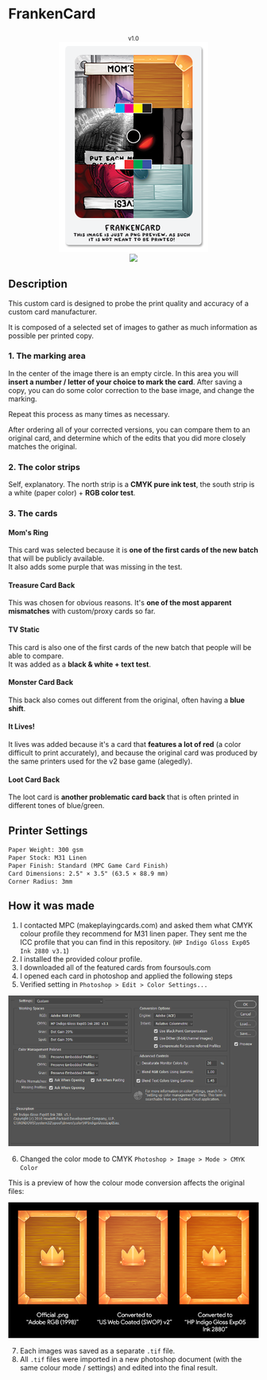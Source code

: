 # FrankenCard

<p align="middle">
  <sub>v1.0</sub><br>
  <img src="./assets/preview.png" width="300"><br>
  <a href="https://github.com/duckyb/four-souls-test-print/releases/latest">
    <img src="https://img.shields.io/github/downloads/duckyb/four-souls-test-print/total">
  </a>
</p>

## Description
This custom card is designed to probe the print quality and accuracy of a custom card manufacturer.

It is composed of a selected set of images to gather as much information as possible per printed copy.

### 1. The marking area
In the center of the image there is an empty circle. In this area you will **insert a number / letter of your choice to mark the card**. After saving a copy, you can do some color correction to the base image, and change the marking.

Repeat this process as many times as necessary.

After ordering all of your corrected versions, you can compare them to an original card, and determine which of the edits that you did more closely matches the original.

### 2. The color strips

Self, explanatory. The north strip is a **CMYK pure ink test**, the south strip is a white (paper color) + **RGB color test**.

### 3. The cards

#### Mom's Ring

This card was selected because it is **one of the first cards of the new batch** that will be publicly available.  
It also adds some purple that was missing in the test.

#### Treasure Card Back

This was chosen for obvious reasons. It's **one of the most apparent mismatches** with custom/proxy cards so far.

#### TV Static

This card is also one of the first cards of the new batch that people will be able to compare.  
It was added as a **black & white + text test**.

#### Monster Card Back

This back also comes out different from the original, often having a **blue shift**.

#### It Lives!

It lives was added because it's a card that **features a lot of red** (a color difficult to print accurately), and because the original card was produced by the same printers used for the v2 base game (alegedly).

#### Loot Card Back

The loot card is **another problematic card back** that is often printed in different tones of blue/green.

## Printer Settings

```
Paper Weight: 300 gsm
Paper Stock: M31 Linen
Paper Finish: Standard (MPC Game Card Finish)
Card Dimensions: 2.5" × 3.5" (63.5 × 88.9 mm)
Corner Radius: 3mm
```

## How it was made

1. I contacted MPC (makeplayingcards.com) and asked them what CMYK colour profile they recommend for M31 linen paper. They sent me the ICC profile that you can find in this repository. (`HP Indigo Gloss Exp05 Ink 2880 v3.1`)
2. I installed the provided colour profile.
3. I downloaded all of the featured cards from foursouls.com
4. I opened each card in photoshop and applied the following steps
5. Verified setting in `Photoshop > Edit > Color Settings...`

<img src="./assets/color_settings.png" width="800">

6. Changed the color mode to CMYK `Photoshop > Image > Mode > CMYK Color`

This is a preview of how the colour mode conversion affects the original files:

<img src="./assets/conversion_example.png" width="800">

7. Each images was saved as a separate `.tif` file.
8. All `.tif` files were imported in a new photoshop document (with the same colour mode / settings) and edited into the final result.

